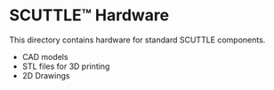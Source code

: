 # SCUTTLE™ Hardware
This directory contains hardware for standard SCUTTLE components.
* CAD models
* STL files for 3D printing
* 2D Drawings
